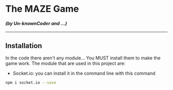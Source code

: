 # The MAZE Game
#### _(by Un-knownCoder and ...)_
-----
## Installation
In the code there aren't any module... You MUST install them to make the game work.
The module that are used in this project are:
- Socket.io: you can install it in the command line with this command
```bash
npm i socket.io --save
```
